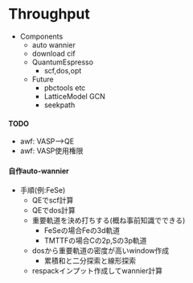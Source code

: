 # Throughput
- Components
  - auto wannier
  - download cif
  - QuantumEspresso
    - scf,dos,opt
  - Future
    - pbctools etc
    - LatticeModel GCN
    - seekpath
#### TODO
- awf: VASP-->QE
- awf: VASP使用権限
#### 自作auto-wannier
- 手順(例:FeSe)
  - QEでscf計算
  - QEでdos計算
  - 重要軌道を決め打ちする(概ね事前知識でできる)
    - FeSeの場合Feの3d軌道
    - TMTTFの場合Cの2p,Sの3p軌道
  - dosから重要軌道の密度が高いwindow作成
    - 累積和と二分探索と線形探索
  - respackインプット作成してwannier計算
